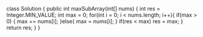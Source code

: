class Solution {
    public int maxSubArray(int[] nums) {
        int res = Integer.MIN_VALUE;
        int max = 0;
        for(int i = 0; i < nums.length; i++){
            if(max > 0) {
                max += nums[i];
            }else{
                max = nums[i];
            }
            if(res < max) res = max;
        }
        return res;
    }
}
